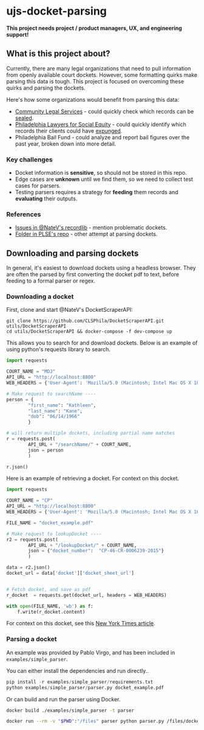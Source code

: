 # ujs-docket-parsing

**This project needs project / product managers, UX, and engineering support!**

## What is this project about?

Currently, there are many legal organizations that need to pull information from openly available court dockets.
However, some formatting quirks make parsing this data is tough.
This project is focused on overcoming these quirks and parsing the dockets.

Here's how some organizations would benefit from parsing this data:

* [Community Legal Services](https://codeforphilly.org/projects/tools_for_sealing_and_expunging_criminal_records_in_pennsylvania) - could quickly check which records can be [sealed](https://clsphila.org/highlights/clean-slate-2/).
* [Philadelphia Lawyers for Social Equity](https://codeforphilly.org/projects/philadelphia_lawyers_for_social_equity_-_record_expungement) - could quickly identify which records their clients could have [expunged](https://www.plsephilly.org/expungements/).
* Philadelphia Bail Fund - could analyze and report bail figures over the past year, broken down into more detail.


### Key challenges

* Docket information is **sensitive**, so should not be stored in this repo.
* Edge cases are **unknown** until we find them, so we need to collect test cases for parsers.
* Testing parsers requires a strategy for **feeding** them records and **evaluating** their outputs.

### References

* [Issues in @NateV's recordlib](https://github.com/CLSPhila/RecordLib/issues) - mention problematic dockets.
* [Folder in PLSE's repo](https://github.com/Philadelphia-Lawyers-for-Social-Equity/etl-db-env/blob/master/etl/) - other attempt at parsing dockets.



## Downloading and parsing dockets

In general, it's easiest to download dockets using a headless browser.
They are often the parsed by first converting the docket pdf to text, before feeding to a formal parser or regex.

### Downloading a docket

First, clone and start @NateV's DocketScraperAPI:

```
git clone https://github.com/CLSPhila/DocketScraperAPI.git utils/DocketScraperAPI
cd utils/DocketScraperAPI && docker-compose -f dev-compose up
```

This allows you to search for and download dockets.
Below is an example of using python's requests library to search.


```python
import requests

COURT_NAME = "MDJ"
API_URL = "http://localhost:8800"
WEB_HEADERS = {'User-Agent': 'Mozilla/5.0 (Macintosh; Intel Mac OS X 10_10_1) AppleWebKit/537.36 (KHTML, like Gecko) Chrome/39.0.2171.95 Safari/537.36'}

# Make request to searchName ----
person = {
        "first_name": "Kathleen",
        "last_name": "Kane",
        "dob": "06/14/1966"
        }

# will return multiple dockets, including partial name matches
r = requests.post(
        API_URL + "/searchName/" + COURT_NAME,
        json = person
        )

r.json()
```

Here is an example of retrieving a docket. For context on this docket. 

```python
import requests

COURT_NAME = "CP"
API_URL = "http://localhost:8800"
WEB_HEADERS = {'User-Agent': 'Mozilla/5.0 (Macintosh; Intel Mac OS X 10_10_1) AppleWebKit/537.36 (KHTML, like Gecko) Chrome/39.0.2171.95 Safari/537.36'}

FILE_NAME = "docket_example.pdf"

# Make request to lookupDocket ----
r2 = requests.post(
        API_URL + "/lookupDocket/" + COURT_NAME,
        json = {"docket_number":  "CP-46-CR-0006239-2015"}
        )

data = r2.json()
docket_url = data['docket']['docket_sheet_url']


# Fetch docket, and save as pdf
r_docket  = requests.get(docket_url, headers = WEB_HEADERS)

with open(FILE_NAME, 'wb') as f:
    f.write(r_docket.content)
```

For context on this docket, see this [New York Times article](https://www.nytimes.com/2016/08/16/us/trial-kathleen-kane-pennsylvania-attorney-general.html).


### Parsing a docket

An example was provided by Pablo Virgo, and has been included in `examples/simple_parser`.

You can either install the dependencies and run directly..

```python
pip install -r examples/simple_parser/requirements.txt
python examples/simple_parser/parser.py docket_example.pdf
```

Or can build and run the parser using Docker.

```bash
docker build ./examples/simple_parser -t parser

docker run --rm -v "$PWD":"/files" parser python parser.py /files/docket_example.pdf
```

